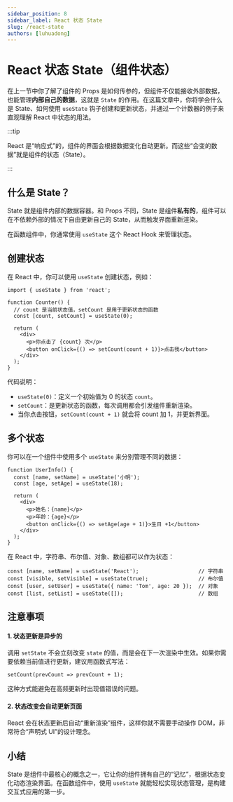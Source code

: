 ```yaml
---
sidebar_position: 8
sidebar_label: React 状态 State
slug: /react-state
authors: [luhuadong]
---
```


# React 状态 State（组件状态）

在上一节中你了解了组件的 Props 是如何传参的，但组件不仅能接收外部数据，也能管理**内部自己的数据**，这就是 `State` 的作用。在这篇文章中，你将学会什么是 State、如何使用 `useState` 钩子创建和更新状态，并通过一个计数器的例子来直观理解 React 中状态的用法。

:::tip

React 是“响应式”的，组件的界面会根据数据变化自动更新。而这些“会变的数据”就是组件的状态（State）。

:::



## 什么是 State？

State 就是组件内部的数据容器。和 Props 不同，State 是组件**私有的**，组件可以在不依赖外部的情况下自由更新自己的 State，从而触发界面重新渲染。

在函数组件中，你通常使用 `useState` 这个 React Hook 来管理状态。



## 创建状态

在 React 中，你可以使用 `useState` 创建状态，例如：

```tsx showLineNumbers
import { useState } from 'react';

function Counter() {
  // count 是当前状态值，setCount 是用于更新状态的函数
  const [count, setCount] = useState(0);

  return (
    <div>
      <p>你点击了 {count} 次</p>
      <button onClick={() => setCount(count + 1)}>点击我</button>
    </div>
  );
}
```

代码说明：

- `useState(0)`：定义一个初始值为 0 的状态 `count`。
- `setCount`：是更新状态的函数，每次调用都会引发组件重新渲染。
- 当你点击按钮，`setCount(count + 1)` 就会将 count 加 1，并更新界面。



## 多个状态

你可以在一个组件中使用多个 `useState` 来分别管理不同的数据：

```tsx showLineNumbers
function UserInfo() {
  const [name, setName] = useState('小明');
  const [age, setAge] = useState(18);

  return (
    <div>
      <p>姓名：{name}</p>
      <p>年龄：{age}</p>
      <button onClick={() => setAge(age + 1)}>生日 +1</button>
    </div>
  );
}
```

在 React 中，字符串、布尔值、对象、数组都可以作为状态：

```tsx showLineNumbers
const [name, setName] = useState('React');                   // 字符串
const [visible, setVisible] = useState(true);                // 布尔值
const [user, setUser] = useState({ name: 'Tom', age: 20 });  // 对象
const [list, setList] = useState([]);                        // 数组
```



## 注意事项

#### 1. 状态更新是异步的

调用 `setState` 不会立刻改变 `state` 的值，而是会在下一次渲染中生效。如果你需要依赖当前值进行更新，建议用函数式写法：

```tsx showLineNumbers
setCount(prevCount => prevCount + 1);
```

这种方式能避免在高频更新时出现值错误的问题。

#### 2. 状态改变会自动更新页面

React 会在状态更新后自动“重新渲染”组件，这样你就不需要手动操作 DOM，非常符合“声明式 UI”的设计理念。



## 小结

State 是组件中最核心的概念之一，它让你的组件拥有自己的“记忆”，根据状态变化动态渲染界面。在函数组件中，使用 `useState` 就能轻松实现状态管理，是构建交互式应用的第一步。

